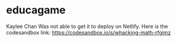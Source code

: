 # educagame

Kaylee Chan
Was not able to get it to deploy on Netlify.
Here is the codesandbox link: https://codesandbox.io/s/whacking-math-rfgimz